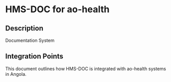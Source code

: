 # HMS-DOC for ao-health

## Description

Documentation System

## Integration Points

This document outlines how HMS-DOC is integrated with ao-health systems in Angola.
